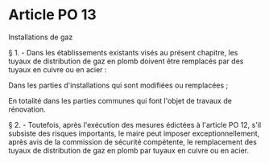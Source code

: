 # Article PO 13

Installations de gaz

§ 1. - Dans les établissements existants visés au présent chapitre, les tuyaux de distribution de gaz en plomb doivent être remplacés par des tuyaux en cuivre ou en acier :

Dans les parties d'installations qui sont modifiées ou remplacées ;

En totalité dans les parties communes qui font l'objet de travaux de rénovation.

§ 2. - Toutefois, après l'exécution des mesures édictées à l'article PO 12, s'il subsiste des risques importants, le maire peut imposer exceptionnellement, après avis de la commission de sécurité compétente, le remplacement des tuyaux de distribution de gaz en plomb par tuyaux en cuivre ou en acier.
